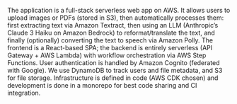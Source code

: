 The application is a full-stack serverless web app on AWS. It allows users to upload images or PDFs (stored in S3), then automatically processes them: first extracting text via Amazon Textract, then using an LLM (Anthropic’s Claude 3 Haiku on Amazon Bedrock) to reformat/translate the text, and finally (optionally) converting the text to speech via Amazon Polly. The frontend is a React-based SPA; the backend is entirely serverless (API Gateway + AWS Lambda) with workflow orchestration via AWS Step Functions. User authentication is handled by Amazon Cognito (federated with Google). We use DynamoDB to track users and file metadata, and S3 for file storage. Infrastructure is defined in code (AWS CDK chosen) and development is done in a monorepo for best code sharing and CI integration.
